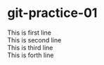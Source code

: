# git-practice-01
This is first line <br>
This is second line <br>
This is third line <br>
This is forth line <br>